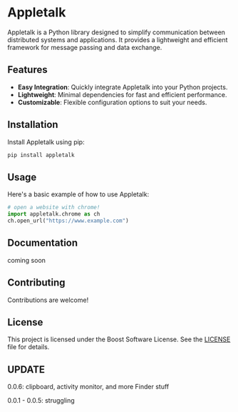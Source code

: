 # Appletalk

Appletalk is a Python library designed to simplify communication between distributed systems and applications. It provides a lightweight and efficient framework for message passing and data exchange.

## Features

- **Easy Integration**: Quickly integrate Appletalk into your Python projects.
- **Lightweight**: Minimal dependencies for fast and efficient performance.
- **Customizable**: Flexible configuration options to suit your needs.

## Installation

Install Appletalk using pip:

```bash
pip install appletalk
```

## Usage

Here's a basic example of how to use Appletalk:

```python
# open a website with chrome!
import appletalk.chrome as ch
ch.open_url("https://www.example.com")
```

## Documentation

coming soon

## Contributing

Contributions are welcome! 

## License

This project is licensed under the Boost Software License. See the [LICENSE](LICENSE) file for details.

## UPDATE

0.0.6: clipboard, activity monitor, and more Finder stuff

0.0.1 - 0.0.5: struggling